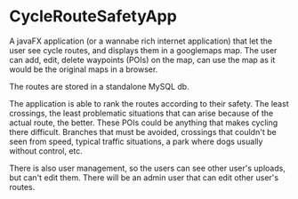 # CycleRouteSafetyApp

A javaFX application (or a wannabe rich internet application) that let the user see cycle routes, and displays them in a googlemaps map.
The user can add, edit, delete waypoints (POIs) on the map, can use the map as it would be the original maps in a browser.

The routes are stored in a standalone MySQL db.

The application is able to rank the routes according to their safety. The least crossings, the least problematic situations that can arise because of the actual route, the better.
These POIs could be anything that makes cycling there difficult. Branches that must be avoided, crossings that couldn't be seen from speed, typical traffic situations, a park where dogs usually without control, etc.

There is also user management, so the users can see other user's uploads, but can't edit them.
There will be an admin user that can edit other user's routes.
